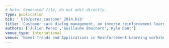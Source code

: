 ```yaml
---
# Note: Generated file, do not edit directly.
type: publication
bib: '_bib/perez_customer_2014.bib'
title: 'Customer care dialog management, an inverse reinforcement learning approach'
authors: ['Julien Perez','Guillaume Bouchard','Kyle Dent']
venue_type: international
venue: 'Novel Trends and Applications in Reinforcement Learning workshop'
---
```

